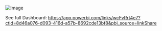 ![image](https://github.com/user-attachments/assets/fbe680af-3471-40f2-876b-1ff6fb83e606)

See full Dashboard:
https://app.powerbi.com/links/wcFvRrt4e7?ctid=8d46a076-d093-416d-a57b-8692cde13bf8&pbi_source=linkShare
